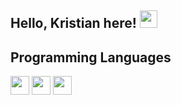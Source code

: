 ## Hello, Kristian here!  <img src="https://media.giphy.com/media/hvRJCLFzcasrR4ia7z/giphy.gif" width="28px" height="28px">

## Programming Languages
 <img src = 'https://github.com/MarikIshtar007/MarikIshtar007/blob/master/images/html.svg' width='30'/> <img src = 'https://github.com/MarikIshtar007/MarikIshtar007/blob/master/images/css.svg' width='30'/> <img src = 'https://github.com/MarikIshtar007/MarikIshtar007/blob/master/images/js.svg' width='30'/> 
 
 
